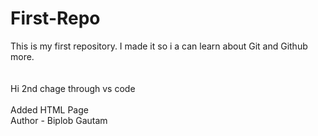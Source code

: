 # First-Repo
This is my first repository. I made it so i a can learn about Git and Github more. <br>
<br>
<br> Hi 2nd chage through vs code<br>
<br> Added HTML Page <br> 
Author - Biplob Gautam
